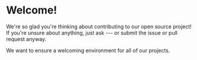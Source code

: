 # Welcome!
We're so glad you're thinking about contributing to our open source project!
If you're unsure about anything, just ask --- or submit the issue or pull request anyway.

We want to ensure a welcoming environment for all of our projects.
